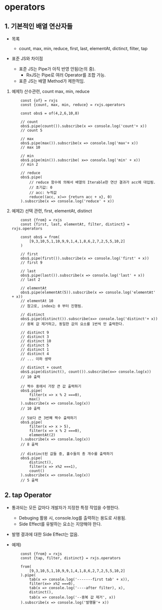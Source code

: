 # operators

## 1. 기본적인 배열 연산자들

- 목록
  - count, max, min, reduce, first, last, elementAt, dictinct, filter, tap

- 표준 JS와 차이점
  - 표준 JS는 Pipe가 아직 반영 안됨(논의 중).
    - RxJS는 Pipe로 여러 Operator를 조합 가능.
  - 표준 JS는 배열 Method가 제한적임.

1. 예제1) 산수관련, count max, min, reduce

    ```
        const {of} = rxjs
        const {count, max, min, reduce} = rxjs.operators

        const obs$ = of(4,2,6,10,8)
        
        // count
        obs$.pipe(count()).subscribe(x => console.log('count'+ x))
        // count 5

        // max
        obs$.pipe(max()).subscribe(x => console.log('max'+ x))
        // max 10

        // min
        obs$.pipe(min()).subscribe( x=> console.log('min' + x))
        // min 2

        // reduce
        obs$.pipe(
            // reduce 함수에 의해서 배열의 Iterable한 연산 결과가 acc에 대입됨.
            // 초기값: 0
            // acc: 누적값
            reduce((acc, x)=> {return acc + x}, 0)
        ).subscribe(x => console.log('reduce' + x))

    ```

2. 예제2) 선택 관련, first, elementAt, distinct

    ```
        const {from} = rxjs
        const {first, last, elementAt, filter, distinct} = rxjs.operators

        const obs$ = from(
            [9,3,10,5,1,10,9,9,1,4,1,8,6,2,7,2,5,5,10,2]
        )

        // first
        obs$.pipe(first()).subscribe(x => console.log('first' + x))
        // first 9

        // last
        obs$.pipe(last()).subscribe(x => console.log('last' + x))
        // last 2

        // elementAt
        obs$.pipe(elementAt(5)).subscribe(x => console.log('elementAt' + x))
        // elementAt 10 
        // 참고로, index는 0 부터 진행됨.

        // distinct
        obs$.pipe(distinct()).subscribe(x=> console.log('distinct'+ x))
        // 중복 값 제거하고, 동일한 값의 요소를 1번씩 만 출력한다. 
        
        // distinct 9
        // distinct 3
        // distinct 10
        // distinct 5
        // distinct 1
        // distinct 4
        // ... 이하 생략

        // distinct + count
        obs$.pipe(distinct(), count()).subscribe(x=> console.log(x))
        // 10 출력

        // 짝수 중에서 가장 큰 값 출력하기
        obs$.pipe(
            filter(x => x % 2 ===0),
            max()
        ).subscribe(x => console.log(x))
        // 10 출력

        // 5보다 큰 3번째 짝수 출력하기
        obs$.pipe(
            filter(x => x > 5),
            filter(x => x % 2 ===0),
            elementAt(2)
        ).subscribe(x => console.log(x))
        // 8 출력

        // distinct된 값들 중, 홀수들의 총 개수를 출력하기
        obs$.pipe(
            distinct(),
            filter(x => x%2 ===1),
            count()
        ).subscribe(x => console.log(x))
        // 5 출력
    ```

## 2. tap Operator

- 통과되는 모든 값마다 개발자가 지정한 특정 작업을 수행한다.
  - Debuging 활용 시, console.log를 출력하는 용도로 사용됨.
  - Side Effect를 유발하는 요소는 지양해야 한다.
- 발행 결과에 대한 Side Effect는 없음.

- 예제)

    ```
        const {from} = rxjs
        const {tap, filter, distinct} = rxjs.operators

        from(
            [9,3,10,5,1,10,9,9,1,4,1,8,6,2,7,2,5,5,10,2]
        ).pipe(
            tab(x => console.log('-------first tab' + x)),
            filter(x=> x%2 ===0),
            tab(x => console.log('----after filter), x),
            distinct(),
            tab(x => console.log('--중복 값 제거', x))
        ).subscribe(x => console.log('발행물'+ x))
    ```
